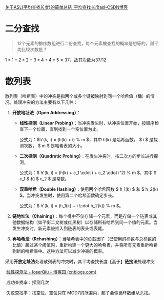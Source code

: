 [关于ASL(平均查找长度)的简单总结_平均查找长度asl-CSDN博客](https://blog.csdn.net/Ang_go/article/details/117302523)



# 二分查找

> 12个元素的排序数组进行二份查找，每个元素被查找的概率是想等的，则平均比较次数是？

$1*1+2*2+3*4+4*5=37$，故其次数为37/12



# 散列表

散列表（哈希表）中的冲突是指两个或多个键被映射到同一个哈希值（桶）的情况。处理冲突的方法主要有以下几种：

1. **开放地址法（Open Addressing）**：
   - **线性探测（Linear Probing）**：当冲突发生时，从冲突位置开始，按顺序检查下一个位置，直到找到一个空位置为止。
   
     公式为：$h'(k, i) = (h(k) + i) \% m $，其中 $h(k)$ 是哈希函数， $ i $ 是探测次数， $ m $ 是哈希表的大小。

   - **二次探测（Quadratic Probing）**：在发生冲突时，按二次方的步长进行探测。
   
     公式为：$ h'(k, i) = (h(k) + c_1 \cdot i + c_2 \cdot i^2) \% m $，其中 $ c_1 $ 和 $ c_2 $ 是常数。
   
   - **双重哈希（Double Hashing）**：使用两个哈希函数 $ h_1(k) $ 和 $ h_2(k) $。当冲突发生时，使用第二个哈希函数确定步长。
   
     公式为：$ h'(k, i) = (h_1(k) + i \cdot h_2(k)) \% m $。
   
2. **链地址法（Chaining）**：每个桶中不仅存储一个元素，而是存储一个链表或其他数据结构（如平衡二叉树或红黑树）以存储所有哈希到同一个值的元素。当发生冲突时，新元素被插入到链表的表头或表尾。

3. **再哈希法（Rehashing）**：当哈希表中的负载因子（已使用的桶数与总桶数的比值）超过某个阈值时，重新构建一个更大的哈希表，并将所有元素重新哈希到新的哈希表中。这种方法可以减少冲突的概率。



采⽤**开放定址法**处理散列表的冲突时，其平均查找⻓度【⾼于】**链接法**处理冲突

​	[线性探测法 - loserQiu - 博客园 (cnblogs.com)](https://www.cnblogs.com/longerQiu/p/11703441.html)

​		成功查找率：探测几次

​		失败查找率：找空位，空位只在 MOD7的范围内，超了会像循环数组从头找。




